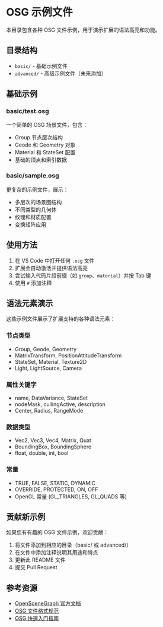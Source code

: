 # OSG 示例文件

本目录包含各种 OSG 文件示例，用于演示扩展的语法高亮和功能。

## 目录结构

- `basic/` - 基础示例文件
- `advanced/` - 高级示例文件（未来添加）

## 基础示例

### basic/test.osg
一个简单的 OSG 场景文件，包含：
- Group 节点层次结构
- Geode 和 Geometry 对象
- Material 和 StateSet 配置
- 基础的顶点和索引数据

### basic/sample.osg
更复杂的示例文件，展示：
- 多层次的场景图结构
- 不同类型的几何体
- 纹理和材质配置
- 变换矩阵应用

## 使用方法

1. 在 VS Code 中打开任何 `.osg` 文件
2. 扩展会自动激活并提供语法高亮
3. 尝试输入代码片段前缀（如 `group`、`material`）并按 Tab 键
4. 使用 `#` 添加注释

## 语法元素演示

这些示例文件展示了扩展支持的各种语法元素：

### 节点类型
- Group, Geode, Geometry
- MatrixTransform, PositionAttitudeTransform
- StateSet, Material, Texture2D
- Light, LightSource, Camera

### 属性关键字
- name, DataVariance, StateSet
- nodeMask, cullingActive, description
- Center, Radius, RangeMode

### 数据类型
- Vec2, Vec3, Vec4, Matrix, Quat
- BoundingBox, BoundingSphere
- float, double, int, bool

### 常量
- TRUE, FALSE, STATIC, DYNAMIC
- OVERRIDE, PROTECTED, ON, OFF
- OpenGL 常量 (GL_TRIANGLES, GL_QUADS 等)

## 贡献新示例

如果您有有趣的 OSG 文件示例，欢迎贡献：

1. 将文件添加到相应的目录（basic/ 或 advanced/）
2. 在文件中添加注释说明其用途和特点
3. 更新此 README 文件
4. 提交 Pull Request

## 参考资源

- [OpenSceneGraph 官方文档](http://www.openscenegraph.org/)
- [OSG 文件格式规范](http://www.openscenegraph.org/documentation/osg_file_format.html)
- [OSG 快速入门指南](http://www.openscenegraph.org/projects/osg/wiki/Support/UserGuides) 